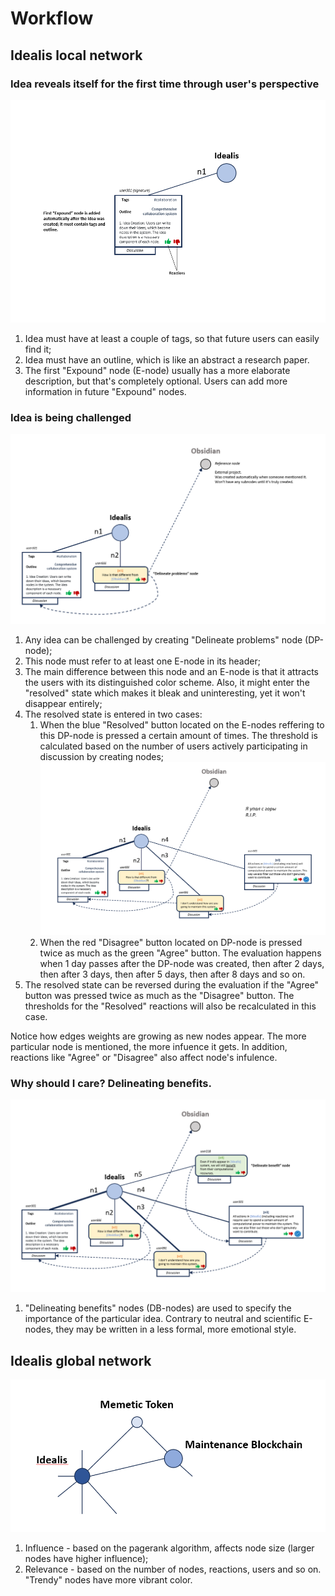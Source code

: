 # Workflow

## Idealis local network

### Idea reveals itself for the first time through user's perspective
![Local01](attachments/local01.png)

1. Idea must have at least a couple of tags, so that future users can easily find it;
2. Idea must have an outline, which is like an abstract a research paper.
3. The first "Expound" node (E-node) usually has a more elaborate description, but that's completely optional. Users can add more information in future "Expound" nodes.

### Idea is being challenged
![Local02](attachments/local02.png)

1. Any idea can be challenged by creating "Delineate problems" node (DP-node);
2. This node must refer to at least one E-node in its header;
3. The main difference between this node and an E-node is that it attracts the users with its distinguished color scheme. Also, it might enter the "resolved" state which makes it bleak and uninteresting, yet it won't disappear entirely; 
4. The resolved state is entered in two cases:
   1.  When the blue "Resolved" button located on the E-nodes reffering to this DP-node is pressed a certain amount of times. The threshold is calculated based on the number of users actively participating in discussion by creating nodes;
   ![Local04](attachments/local04.png)
   2.  When the red "Disagree" button located on DP-node is pressed twice as much as the green "Agree" button. The evaluation happens when 1 day passes after the DP-node was created, then after 2 days, then after 3 days, then after 5 days, then after 8 days and so on.
5. The resolved state can be reversed during the evaluation if the "Agree" button was pressed twice as much as the "Disagree" button. The thresholds for the "Resolved" reactions will also be recalculated in this case.

Notice how edges weights are growing as new nodes appear. The more particular node is mentioned, the more infuence it gets. In addition, reactions like "Agree" or "Disagree" also affect node's infulence.

### Why should I care? Delineating benefits.

![Local05](attachments/local05.png)

1. "Delineating benefits" nodes (DB-nodes) are used to specify the importance of the particular idea. Contrary to neutral and scientific E-nodes, they may be written in a less formal, more emotional style. 

## Idealis global network

![Global01](attachments/global01.png)
1. Influence - based on the pagerank algorithm, affects node size (larger nodes have higher influence);
2. Relevance - based on the number of nodes, reactions, users and so on. "Trendy" nodes have more vibrant color.

